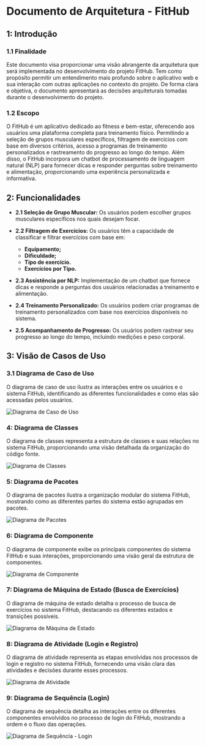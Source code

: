 
# Documento de Arquitetura - FitHub

## 1: Introdução

### 1.1 Finalidade

Este documento visa proporcionar uma visão abrangente da arquitetura que será implementada no desenvolvimento do projeto FitHub. Tem como propósito permitir um entendimento mais profundo sobre o aplicativo web e sua interação com outras aplicações no contexto do projeto. De forma clara e objetiva, o documento apresentará as decisões arquiteturais tomadas durante o desenvolvimento do projeto.

### 1.2 Escopo

O FitHub é um aplicativo dedicado ao fitness e bem-estar, oferecendo aos usuários uma plataforma completa para treinamento físico. Permitindo a seleção de grupos musculares específicos, filtragem de exercícios com base em diversos critérios, acesso a programas de treinamento personalizados e rastreamento do progresso ao longo do tempo. Além disso, o FitHub incorpora um chatbot de processamento de linguagem natural (NLP) para fornecer dicas e responder perguntas sobre treinamento e alimentação, proporcionando uma experiência personalizada e informativa.

## 2: Funcionalidades

-  **2.1 Seleção de Grupo Muscular:** Os usuários podem escolher grupos musculares específicos nos quais desejam focar.

- **2.2 Filtragem de Exercícios:** Os usuários têm a capacidade de classificar e filtrar exercícios com base em:
	- **Equipamento;**
	- **Dificuldade;**
	- **Tipo de exercício.**
	- **Exercícios por Tipo.**

- **2.3 Assistência por NLP:** Implementação de um chatbot que fornece dicas e responde a perguntas dos usuários relacionadas a treinamento e alimentação.

- **2.4 Treinamento Personalizado:** Os usuários podem criar programas de treinamento personalizados com base nos exercícios disponíveis no sistema.

- **2.5 Acompanhamento de Progresso:** Os usuários podem rastrear seu progresso ao longo do tempo, incluindo medições e peso corporal.

## 3: Visão de Casos de Uso

### 3.1 Diagrama de Caso de Uso

O diagrama de caso de uso ilustra as interações entre os usuários e o sistema FitHub, identificando as diferentes funcionalidades e como elas são acessadas pelos usuários.

![Diagrama de Caso de Uso](https://github.com/RochaGabriell/fithub-api/blob/main/docs/UML/Diagrama%20Caso%20de%20Uso.jpg?raw=true)

### 4: Diagrama de Classes

O diagrama de classes representa a estrutura de classes e suas relações no sistema FitHub, proporcionando uma visão detalhada da organização do código fonte.

![Diagrama de Classes](https://github.com/RochaGabriell/fithub-api/blob/main/docs/UML/ClassUML.png?raw=true)

### 5: Diagrama de Pacotes

O diagrama de pacotes ilustra a organização modular do sistema FitHub, mostrando como as diferentes partes do sistema estão agrupadas em pacotes.

![Diagrama de Pacotes](https://github.com/RochaGabriell/fithub-api/blob/main/docs/UML/Diagrama%20Pacotes.jpg?raw=true)

### 6: Diagrama de Componente

O diagrama de componente exibe os principais componentes do sistema FitHub e suas interações, proporcionando uma visão geral da estrutura de componentes.

![Diagrama de Componente](https://github.com/RochaGabriell/fithub-api/blob/main/docs/UML/Diagrama%20de%20Componente.jpg?raw=true)

### 7: Diagrama de Máquina de Estado (Busca de Exercícios)

O diagrama de máquina de estado detalha o processo de busca de exercícios no sistema FitHub, destacando os diferentes estados e transições possíveis.

![Diagrama de Máquina de Estado](https://github.com/RochaGabriell/fithub-api/blob/main/docs/UML/Diagrama%20de%20M%C3%A1quina%20de%20Estado.jpg?raw=true)

### 8: Diagrama de Atividade (Login e Registro)

O diagrama de atividade representa as etapas envolvidas nos processos de login e registro no sistema FitHub, fornecendo uma visão clara das atividades e decisões durante esses processos.

![Diagrama de Atividade](https://github.com/RochaGabriell/fithub-api/blob/main/docs/UML/Diagrama%20de%20Atividade.jpg?raw=true)

### 9: Diagrama de Sequência (Login)

O diagrama de sequência detalha as interações entre os diferentes componentes envolvidos no processo de login do FitHub, mostrando a ordem e o fluxo das operações.

![Diagrama de Sequência - Login](https://github.com/RochaGabriell/fithub-api/blob/main/docs/UML/Diagrama%20de%20Sequencia%20-%20Login.jpg?raw=true)